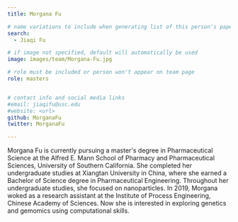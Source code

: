 ```yaml
---
title: Morgana Fu

# name variations to include when generating list of this person's papers
search:
  - Jiaqi Fu

# if image not specified, default will automatically be used
image: images/team/Morgana-Fu.jpg

# role must be included or person won't appear on team page
role: masters


# contact info and social media links
#email: jiaqifu@usc.edu
#website: <url>
github: MorganaFu
twitter: MorganaFu

---
```


Morgana Fu is currently pursuing a master's degree in Pharmaceutical Science at the Alfred E. Mann School of Pharmacy and Pharmaceutical Sciences, University of Southern California. She completed her undergraduate studies at Xiangtan University in China, where she earned a Bachelor of Science degree in Pharmaceutical Engineering. Throughout her undergraduate studies, she focused on nanoparticles. In 2019, Morgana woked as a research assistant at the Institute of Process Engineering, Chinese Academy of Sciences. Now she is interested in exploring genetics and gemomics using computational skills.
